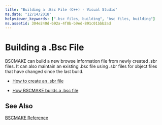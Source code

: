 ```yaml
---
title: "Building a .Bsc File (C++) - Visual Studio"
ms.date: "12/14/2018"
helpviewer_keywords: [".bsc files, building", "bsc files, building"]
ms.assetid: 304e240d-692a-4f8b-b9ed-891c01bbb2ad
---
```

# Building a .Bsc File

BSCMAKE can build a new browse information file from newly created .sbr files. It can also maintain an existing .bsc file using .sbr files for object files that have changed since the last build.

- [How to create an .sbr file](creating-an-dot-sbr-file.md)

- [How BSCMAKE builds a .bsc file](how-bscmake-builds-a-dot-bsc-file.md)

## See Also

[BSCMAKE Reference](bscmake-reference.md)